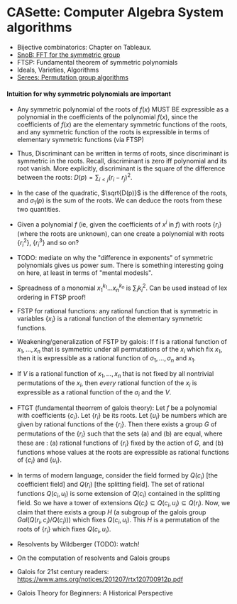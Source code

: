 # CASette: Computer Algebra System algorithms

- Bijective combinatorics: Chapter on Tableaux.
- [SnoB: FFT for the symmetric group](http://people.cs.uchicago.edu/~risi/SnOB/index.html)
- FTSP: Fundamental theorem of symmetric polynomials
- Ideals, Varieties, Algorithms
- [Serees: Permutation group algorithms](https://doc.lagout.org/science/0_Computer%20Science/2_Algorithms/Permutation%20Group%20Algorithms%20%5BSeress%202003-03-17%5D.pdf)




#### Intuition for why symmetric polynomials are important

- Any symmetric polynomial of the roots of $f(x)$ MUST BE expressible as a polynomial in the coefficients of the polynomial $f(x)$, since the
  coefficients of $f(x)$ are the elementary symmetric functions of the roots, and any symmetric function of the roots is expressible in terms
  of elementary symmetric functions (via FTSP)

- Thus, Discriminant can be written in terms of roots, since discriminant is symmetric in the roots. Recall, discriminant is zero iff
  polynomial and its root vanish. More explicitly, discriminant is the square of the difference between the roots:
  $D(p) = \sum_{i < j} (r_i - r_j)^2$.
- In the case of the quadratic, $\sqrt{D(p)}$ is the difference of the roots, and $\sigma_1(p)$ is the sum of the roots. We can deduce the roots
  from these two quantities.

- Given a polynomial $f$ (ie, given the coefficients of $x^i$ in $f$)
  with roots $\{ r_i \}$ (where the roots are unknown), can one create a polynomial with roots $\{ r_i^2 \}$, $\{ r_i^3 \}$
  and so on?

- TODO: mediate on why the "difference in exponents" of symmetric polynomials gives us power sum. There is something interesting going on here,
  at least in terms of "mental modesls".

- Spreadness of a monomial $x_1^{k_1} \dots x_n^{k_n}$ is $\sum_i k_i^2$. Can be used instead of lex ordering in FTSP proof!


- FSTP for rational functions: any rational function that is symmetric in variables $\{ x_i \}$ is a rational function of the elementary
  symmetric functions.

- Weakening/generalization of FSTP by galois: If f is a rational function of $x_1, \dots, x_n$ that is symmetric under all permutations of
  the $x_i$ which fix $x_1$, then it is expressible as a rational function of $\sigma_1, \dots, \sigma_n$ and $x_1$.


- If $V$ is a rational function of $x_1, \dots, x_n$ that is not fixed by all nontrivial permutations of the $x_i$, then *every* rational
  function of the $x_i$ is expressible as a rational function of the $\sigma_i$ and the $V$.

- FTGT (fundamental theorrem of galois theory): Let $f$ be a polynomial with coefficients $\{ c_i \}$. Let $\{ r_i \}$ be its
  roots. Let $\{ u_i \}$ be numbers which are given by rational functions of the $\{ r_i \}$. Then there exists a group $G$
  of permutations of the $\{ r_i \}$ such that the sets (a) and (b) are equal, where these are :
  (a) rational functions of $\{ r_i \}$ fixed by the action of $G$, and 
  (b) functions whose values at the roots are expressible as rational functions of $\{ c_i \}$ and $\{ u_i \}$.
- In terms of modern language, consider the field formed by $Q(c_i)$ [the coefficient field] and $Q(r_i)$ [the splitting field].
  The set of rational functions $Q(c_i, u_i)$ is some extension of $Q(c_i)$ contained in the splitting field. So we have a tower
  of extensions $Q(c_i) \subseteq Q(c_i, u_i) \subseteq Q(r_i)$. Now, we claim that there exists a group $H$  (a subgroup of the galois
   group $Gal(Q(r_i, c_i)/Q(c_i))$) which fixes $Q(c_i, u_i)$. This $H$ is a permutation of the roots of $\{ r_i \}$ which fixes $Q(c_i, u_i)$.
  

- Resolvents by Wildberger (TODO): watch!
- On the computation of resolvents and Galois groups
- Galois for 21st century readers: https://www.ams.org/notices/201207/rtx120700912p.pdf
- Galois Theory for Beginners: A Historical Perspective
